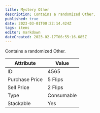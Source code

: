 ```yaml
---
title: Mystery Other
description: Contains a randomized Other.
published: true
date: 2023-03-01T00:22:14.424Z
tags: items
editor: markdown
dateCreated: 2023-02-17T06:55:16.685Z
---
```


Contains a randomized Other.

|Attribute|Value|
|-|-|
|ID|4565|
|Purchase Price|5 Flips|
|Sell Price|2 Flips|
|Type|Consumable|
|Stackable|Yes|

